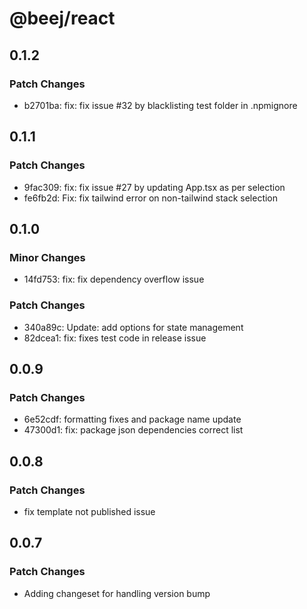 # @beej/react

## 0.1.2

### Patch Changes

- b2701ba: fix: fix issue #32 by blacklisting test folder in .npmignore

## 0.1.1

### Patch Changes

- 9fac309: fix: fix issue #27 by updating App.tsx as per selection
- fe6fb2d: Fix: fix tailwind error on non-tailwind stack selection

## 0.1.0

### Minor Changes

- 14fd753: fix: fix dependency overflow issue

### Patch Changes

- 340a89c: Update: add options for state management
- 82dcea1: fix: fixes test code in release issue

## 0.0.9

### Patch Changes

- 6e52cdf: formatting fixes and package name update
- 47300d1: fix: package json dependencies correct list

## 0.0.8

### Patch Changes

- fix template not published issue

## 0.0.7

### Patch Changes

- Adding changeset for handling version bump
